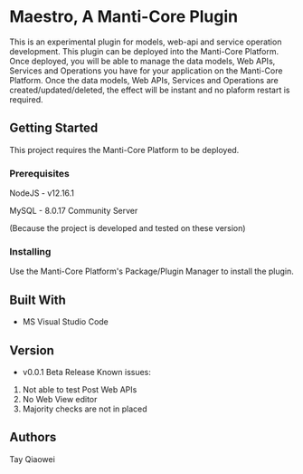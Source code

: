 # Maestro, A Manti-Core Plugin
This is an experimental plugin for models, web-api and service operation development. This plugin can be deployed into the Manti-Core Platform. Once deployed, you will be able to manage the data models, Web APIs, Services and Operations you have for your application on the Manti-Core Platform. Once the data models, Web APIs, Services and Operations are created/updated/deleted, the effect will be instant and no plaform restart is required.

## Getting Started

This project requires the Manti-Core Platform to be deployed.

### Prerequisites
NodeJS - v12.16.1 

MySQL - 8.0.17 Community Server

(Because the project is developed and tested on these version)

### Installing
Use the Manti-Core Platform's Package/Plugin Manager to install the plugin.

## Built With
- MS Visual Studio Code

## Version
- v0.0.1 Beta Release
Known issues:
1) Not able to test Post Web APIs
2) No Web View editor
3) Majority checks are not in placed

## Authors
Tay Qiaowei